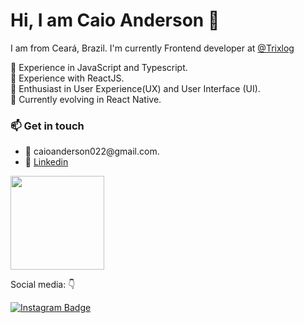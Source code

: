 # Hi, I am Caio Anderson 👋

I am from Ceará, Brazil. I'm currently Frontend developer at <a href='https://www.trixlog.com'>@Trixlog</a>


📌 Experience in JavaScript and Typescript. <br />
📌 Experience with ReactJS. <br />
📌 Enthusiast in User Experience(UX) and User Interface (UI). <br />
📌 Currently evolving in React Native.  <br />

  
### 📫 Get in touch
   <ul>
      <li>📧 caioanderson022@gmail.com. </li>
      <li>🔗 <a href='https://www.linkedin.com/in/caio-anderson/'>Linkedin</a> </li>
  </ul>
     
     
<img height="150em" src="https://github-readme-stats.vercel.app/api/top-langs/?username=CaioAnderson&layout=compact&langs_count=7&theme=dark"/>

Social media: 👇

[![Instagram Badge](https://img.shields.io/badge/-Instagram-red?style=flat-square&logo=Instagram&logoColor=white&link=https://www.instagram.com/_caio_anderson/)](https://www.instagram.com/_caio_anderson/) 
